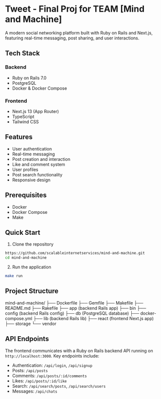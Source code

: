 # Tweet - Final Proj for TEAM [Mind and Machine]

A modern social networking platform built with Ruby on Rails and Next.js, featuring real-time messaging, post sharing, and user interactions.

## Tech Stack

### Backend
- Ruby on Rails 7.0
- PostgreSQL
- Docker & Docker Compose

### Frontend
- Next.js 13 (App Router)
- TypeScript
- Tailwind CSS

## Features
- User authentication
- Real-time messaging
- Post creation and interaction
- Like and comment system
- User profiles
- Post search functionality
- Responsive design

## Prerequisites
- Docker
- Docker Compose
- Make

## Quick Start

1. Clone the repository
```bash
https://github.com/scalableinternetservices/mind-and-machine.git
cd mind-and-machine
```

2. Run the application
```bash
make run
```

## Project Structure
mind-and-machine/
├── Dockerfile
├── Gemfile
├── Makefile
├── README.md
├── Rakefile
├── app (backend Rails app)
├── bin
├── config (backend Rails config)
├── db (PostgreSQL database)
├── docker-compose.yml
├── lib (backend Rails lib)
├── react (frontend Next.js app)
├── storage
└── vendor

## API Endpoints

The frontend communicates with a Ruby on Rails backend API running on `http://localhost:3000`. Key endpoints include:

- Authentication: `/api/login`, `/api/signup`
- Posts: `/api/posts`
- Comments: `/api/posts/:id/comments`
- Likes: `/api/posts/:id/like`
- Search: `/api/search/posts`, `/api/search/users`
- Messages: `/api/chats`